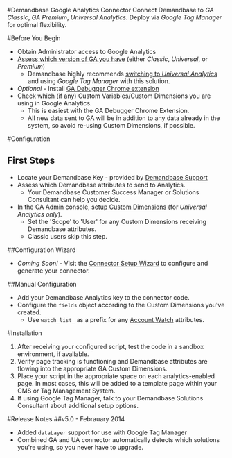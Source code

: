 #Demandbase Google Analytics Connector
Connect Demandbase to *GA Classic*, *GA Premium*, *Universal Analytics*.
Deploy via *Google Tag Manager* for optimal flexibility.

#Before You Begin
* Obtain Administrator access to Google Analytics
* [Assess which version of GA you have](https://support.google.com/analytics/answer/4457764?hl=en) (either *Classic*, *Universal*, or *Premium*)
  * Demandbase highly recommends [switching to *Universal Analytics*](https://developers.google.com/analytics/devguides/collection/upgrade/) and using *Google Tag Manager* with this solution.
* *Optional* - Install [GA Debugger Chrome extension](https://chrome.google.com/webstore/detail/google-analytics-debugger/jnkmfdileelhofjcijamephohjechhna?hl=en)
* Check which (if any) Custom Variables/Custom Dimensions you are using in Google Analytics.
  * This is easiest with the GA Debugger Chrome Extension.
  * All new data sent to GA will be in addition to any data already in the system, so avoid re-using Custom Dimensions, if possible.

#Configuration
## First Steps
* Locate your Demandbase Key - provided by [Demandbase Support](mailto:support@demandbase.com)
* Assess which Demandbase attributes to send to Analytics.
  * Your Demandbase Customer Success Manager or Solutions Consultant can help you decide.
* In the GA Admin console, [setup Custom Dimensions](https://support.google.com/analytics/answer/2709829?hl=en&ref_topic=2709827) (for *Universal Analytics only*).
  * Set the 'Scope' to 'User' for any Custom Dimensions receiving Demandbase attributes.
  * Classic users skip this step.

##Configuration Wizard
* *Coming Soon!* - Visit the [Connector Setup Wizard](#) to configure and generate your connector.

##Manual Configuration
* Add your Demandbase Analytics key to the connector code.
* Configure the `fields` object according to the Custom Dimensions you've created.
  * Use `watch_list_` as a prefix for any [Account Watch]() attributes.

#Installation
1. After receiving your configured script, test the code in a sandbox environment, if available.
2. Verify page tracking is functioning and Demandbase attributes are flowing into the appropriate GA Custom Dimensions.
3. Place your script in the appropriate space on each analytics-enabled page.  In most cases, this will be added to a template page within your CMS or Tag Management System.
4. If using Google Tag Manager, talk to your Demandbase Solutions Consultant about additional setup options.

#Release Notes
##v5.0 - Febrauary 2014
* Added `dataLayer` support for use with Google Tag Manager
* Combined GA and UA connector automatically detects which solutions you're using, so you never have to upgrade.

